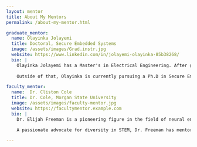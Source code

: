 ```yaml
---
layout: mentor
title: About My Mentors
permalink: /about-my-mentor.html

graduate_mentor:
  name: Olayinka Jolayemi
  title: Doctoral, Secure Embedded Systems
  image: /assets/images/Grad.instr.jpg
  website: https://www.linkedin.com/in/jolayemi-olayinka-85b38268/
  bio: |
    Olayinka Jolayemi has a Master's in Electrical Engineering. After getting his degree, he started working at Kinzo Engineering as an engineer in cybersecurity, and his role was the protection of computer systems  and networks from all types of threats and attacks alike.
    
    Outside of that, Olayinka is currently pursuing a Ph.D in Secure Embedded Systems at Morgan State University, and he loves taking up challenges and positions that benefit him and the organizations that he is a part of.

faculty_mentor:
  name:  Dr. Cliston Cole
  title: Dr. Cole, Morgan State University
  image: /assets/images/faculty-mentor.jpg
  website: https://facultymentor.example.com
  bio: |
    Dr. Elijah Freeman is a pioneering figure in the field of neural engineering and robotics. With over four decades of experience in academia and research, his work has focused on developing accessible brain-computer interface systems and exploring how robotics can enhance human capability.
    
    A passionate advocate for diversity in STEM, Dr. Freeman has mentored dozens of underrepresented students and continues to inspire the next generation of researchers and technologists through his leadership and legacy.

---
```

